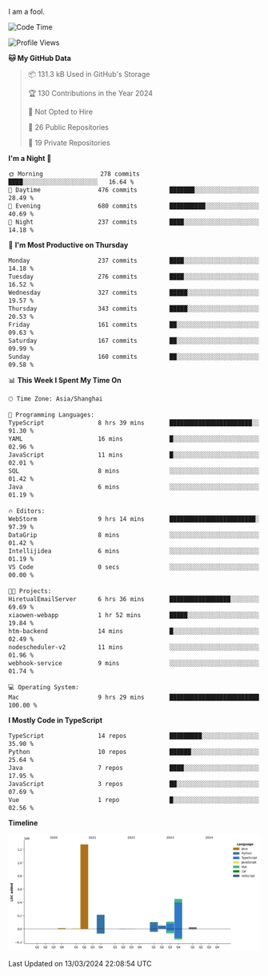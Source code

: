 I am a fool.

<!--START_SECTION:waka-->
![Code Time](http://img.shields.io/badge/Code%20Time-1%2C253%20hrs%2023%20mins-blue)

![Profile Views](http://img.shields.io/badge/Profile%20Views-2-blue)

**🐱 My GitHub Data** 

> 📦 131.3 kB Used in GitHub's Storage 
 > 
> 🏆 130 Contributions in the Year 2024
 > 
> 🚫 Not Opted to Hire
 > 
> 📜 26 Public Repositories 
 > 
> 🔑 19 Private Repositories 
 > 
**I'm a Night 🦉** 

```text
🌞 Morning                278 commits         ████░░░░░░░░░░░░░░░░░░░░░   16.64 % 
🌆 Daytime                476 commits         ███████░░░░░░░░░░░░░░░░░░   28.49 % 
🌃 Evening                680 commits         ██████████░░░░░░░░░░░░░░░   40.69 % 
🌙 Night                  237 commits         ████░░░░░░░░░░░░░░░░░░░░░   14.18 % 
```
📅 **I'm Most Productive on Thursday** 

```text
Monday                   237 commits         ████░░░░░░░░░░░░░░░░░░░░░   14.18 % 
Tuesday                  276 commits         ████░░░░░░░░░░░░░░░░░░░░░   16.52 % 
Wednesday                327 commits         █████░░░░░░░░░░░░░░░░░░░░   19.57 % 
Thursday                 343 commits         █████░░░░░░░░░░░░░░░░░░░░   20.53 % 
Friday                   161 commits         ██░░░░░░░░░░░░░░░░░░░░░░░   09.63 % 
Saturday                 167 commits         ██░░░░░░░░░░░░░░░░░░░░░░░   09.99 % 
Sunday                   160 commits         ██░░░░░░░░░░░░░░░░░░░░░░░   09.58 % 
```


📊 **This Week I Spent My Time On** 

```text
🕑︎ Time Zone: Asia/Shanghai

💬 Programming Languages: 
TypeScript               8 hrs 39 mins       ███████████████████████░░   91.30 % 
YAML                     16 mins             █░░░░░░░░░░░░░░░░░░░░░░░░   02.96 % 
JavaScript               11 mins             █░░░░░░░░░░░░░░░░░░░░░░░░   02.01 % 
SQL                      8 mins              ░░░░░░░░░░░░░░░░░░░░░░░░░   01.42 % 
Java                     6 mins              ░░░░░░░░░░░░░░░░░░░░░░░░░   01.19 % 

🔥 Editors: 
WebStorm                 9 hrs 14 mins       ████████████████████████░   97.39 % 
DataGrip                 8 mins              ░░░░░░░░░░░░░░░░░░░░░░░░░   01.42 % 
Intellijidea             6 mins              ░░░░░░░░░░░░░░░░░░░░░░░░░   01.19 % 
VS Code                  0 secs              ░░░░░░░░░░░░░░░░░░░░░░░░░   00.00 % 

🐱‍💻 Projects: 
HiretualEmailServer      6 hrs 36 mins       █████████████████░░░░░░░░   69.69 % 
xiaowen-webapp           1 hr 52 mins        █████░░░░░░░░░░░░░░░░░░░░   19.84 % 
htm-backend              14 mins             █░░░░░░░░░░░░░░░░░░░░░░░░   02.49 % 
nodescheduler-v2         11 mins             ░░░░░░░░░░░░░░░░░░░░░░░░░   01.96 % 
webhook-service          9 mins              ░░░░░░░░░░░░░░░░░░░░░░░░░   01.74 % 

💻 Operating System: 
Mac                      9 hrs 29 mins       █████████████████████████   100.00 % 
```

**I Mostly Code in TypeScript** 

```text
TypeScript               14 repos            █████████░░░░░░░░░░░░░░░░   35.90 % 
Python                   10 repos            ██████░░░░░░░░░░░░░░░░░░░   25.64 % 
Java                     7 repos             ████░░░░░░░░░░░░░░░░░░░░░   17.95 % 
JavaScript               3 repos             ██░░░░░░░░░░░░░░░░░░░░░░░   07.69 % 
Vue                      1 repo              █░░░░░░░░░░░░░░░░░░░░░░░░   02.56 % 
```



**Timeline**

![Lines of Code chart](https://raw.githubusercontent.com/VeejaLiu/VeejaLiu/master/assets/bar_graph.png)


 Last Updated on 13/03/2024 22:08:54 UTC
<!--END_SECTION:waka-->
